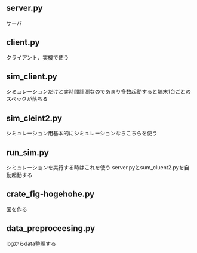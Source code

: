 ## server.py

サーバ

## client.py

クライアント．実機で使う

## sim_client.py

シミュレーションだけと実時間計測なのであまり多数起動すると端末1台ごとのスペックが落ちる

## sim_cleint2.py

シミュレーション用基本的にシミュレーションならこちらを使う


## run_sim.py

シミュレーションを実行する時はこれを使う
server.pyとsum_cluent2.pyを自動起動する


## crate_fig-hogehohe.py

図を作る


## data_preproceesing.py

logからdata整理する
